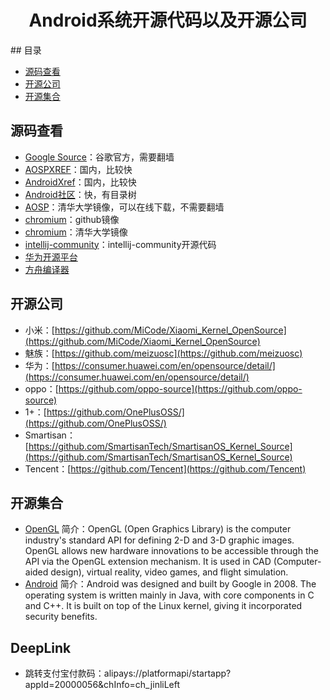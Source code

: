 <h1 align="center">Android系统开源代码以及开源公司</h1>
## 目录

* [源码查看](#源码查看)
* [开源公司](#开源公司)
* [开源集合](#开源集合)

## 源码查看
* [Google Source](https://android.googlesource.com)：谷歌官方，需要翻墙
* [AOSPXREF](http://aospxref.com)：国内，比较快
* [AndroidXref](http://androidxref.com)：国内，比较快
* [Android社区](https://www.androidos.net.cn)：快，有目录树
* [AOSP](https://mirrors.tuna.tsinghua.edu.cn/help/AOSP/)：清华大学镜像，可以在线下载，不需要翻墙
* [chromium](https://github.com/chromium/chromium)：github镜像
* [chromium](https://mirrors.tuna.tsinghua.edu.cn/help/chromiumos/)：清华大学镜像
* [intellij-community](https://github.com/JetBrains/intellij-community)：intellij-community开源代码
* [华为开源平台](https://code.opensource.huaweicloud.com/home)
* [方舟编译器](https://www.openarkcompiler.cn/home)


## 开源公司

* 小米：[https://github.com/MiCode/Xiaomi_Kernel_OpenSource](https://github.com/MiCode/Xiaomi_Kernel_OpenSource)
* 魅族：[https://github.com/meizuosc](https://github.com/meizuosc)
* 华为：[https://consumer.huawei.com/en/opensource/detail/](https://consumer.huawei.com/en/opensource/detail/)
* oppo：[https://github.com/oppo-source](https://github.com/oppo-source)
* 1+：[https://github.com/OnePlusOSS/](https://github.com/OnePlusOSS/)
* Smartisan：[https://github.com/SmartisanTech/SmartisanOS_Kernel_Source](https://github.com/SmartisanTech/SmartisanOS_Kernel_Source)
* Tencent：[https://github.com/Tencent](https://github.com/Tencent)



## 开源集合

* [OpenGL](https://github.com/topics/opengl?l=java)  简介：OpenGL (Open Graphics Library) is the computer industry's standard API for defining 2-D and 3-D graphic images. OpenGL allows new hardware innovations to be accessible through the API via the OpenGL extension mechanism. It is used in CAD (Computer-aided design), virtual reality, video games, and flight simulation.
* [Android](https://github.com/topics/android)  简介：Android was designed and built by Google in 2008. The operating system is written mainly in Java, with core components in C and C++. It is built on top of the Linux kernel, giving it incorporated security benefits.


## DeepLink
* 跳转支付宝付款码：alipays://platformapi/startapp?appId=20000056&chInfo=ch_jinliLeft

